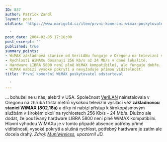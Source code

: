 ```yaml
---
ID: 837
author: Patrick Zandl
layout: post
oldlink: 'https://www.marigold.cz/item/prvni-komercni-wimax-poskytovatel-odstartoval

  '
post_date: 2004-02-05 17:10:00
post_excerpt: ''
published: true
summary_points:
- WiMAX základnová stanice od VeriLANu funguje v Oregonu na televizní věži.
- Rychlosti WiMAXu dosahují 256 Kb/s až 24 Mb/s v dané lokalitě.
- Hardware LIBRA 5800 není plně WiMAX kompatibilní, ale funguje dobře.
- WiMAX nabízí vysoké pokrytí a nevyžaduje přímou viditelnost.
title: 'První komerční WiMAX poskytovatel odstartoval

  '
---
```


... bohužel ne u nás, alebrž v USA. Společnost <A href="http://www.verilan.com/" target=_blank>VeriLAN</A> nainstalovala v Oregonu na zhruba třista metrů vysokou televizní vysílací věž <STRONG>základnovou stanici WiMAX (802.16a)</STRONG>&#160;a díky ní nabízí přístup k širokopásmovým službám v širokém okolí na rychlostech 256 Kb/s - 24 Mb/s. Dlužno ale dodat, že používaný hardware LIBRA 5800 není plně WiMAX kompatibilní. Hlavní výhodou WiMAXu je v tomto případě absence potřeby přímé viditelnosti, vysoké pokrytí a slušná rychlost, potřebný hardware je zatím ale docela drahý. <EM>Zdroj: </EM><A href="http://www.muniwireless.com/archives/000232.html" target=_blank><EM>Muniwireless</EM></A><EM>, upozornil JD.</EM>